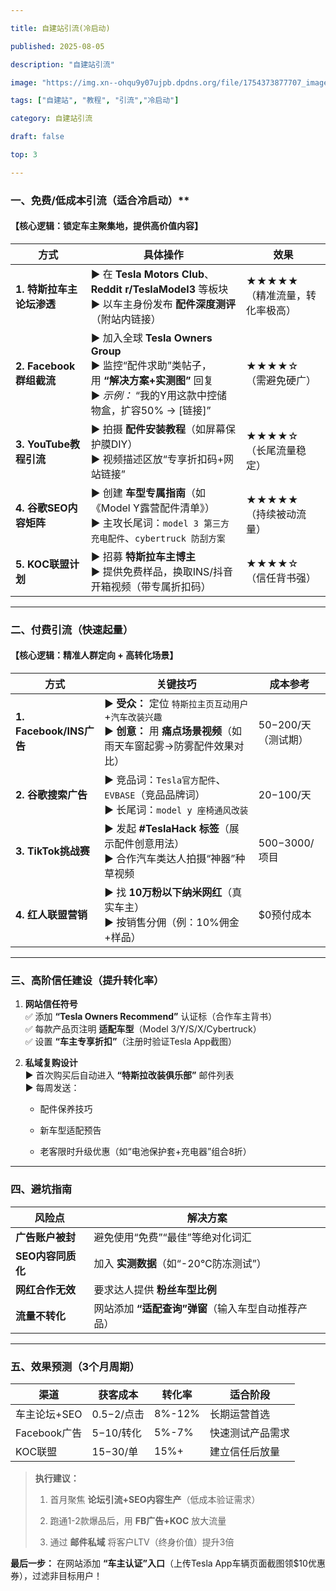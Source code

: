 ```yaml
---

title: 自建站引流(冷启动)

published: 2025-08-05

description: "自建站引流"

image: "https://img.xn--ohqu9y07ujpb.dpdns.org/file/1754373877707_image.png"

tags: ["自建站", "教程", "引流","冷启动"]

category: 自建站引流

draft: false

top: 3

---
```


### 一、免费/低成本引流（适合冷启动）**

#### **【核心逻辑：锁定车主聚集地，提供高价值内容】**

| **方式**              | **具体操作**                                                                                                 | **效果**                |
| ------------------- | -------------------------------------------------------------------------------------------------------- | --------------------- |
| **1. 特斯拉车主论坛渗透**    | ▶ 在 **Tesla Motors Club**、**Reddit r/TeslaModel3** 等板块<br>▶ 以车主身份发布 **配件深度测评**（附站内链接）                    | ★★★★★<br>（精准流量，转化率极高） |
| **2. Facebook群组截流** | ▶ 加入全球 **Tesla Owners Group**<br>▶ 监控“配件求助”类帖子，用 **“解决方案+实测图”** 回复<br>▶ *示例：* “我的Y用这款中控储物盒，扩容50% → [链接]” | ★★★★☆<br>（需避免硬广）      |
| **3. YouTube教程引流**  | ▶ 拍摄 **配件安装教程**（如屏幕保护膜DIY）<br>▶ 视频描述区放“专享折扣码+网站链接”                                                       | ★★★★☆<br>（长尾流量稳定）     |
| **4. 谷歌SEO内容矩阵**    | ▶ 创建 **车型专属指南**（如《Model Y露营配件清单》）<br>▶ 主攻长尾词：`model 3 第三方充电配件`、`cybertruck 防刮方案`                         | ★★★★★<br>（持续被动流量）     |
| **5. KOC联盟计划**      | ▶ 招募 **特斯拉车主博主**<br>▶ 提供免费样品，换取INS/抖音开箱视频（带专属折扣码）                                                        | ★★★★☆<br>（信任背书强）      |

---

### **二、付费引流（快速起量）**

#### **【核心逻辑：精准人群定向 + 高转化场景】**

| **方式**                | **关键技巧**                                                                      | **成本参考**            |
| --------------------- | ----------------------------------------------------------------------------- | ------------------- |
| **1. Facebook/INS广告** | ▶ **受众：** 定位 `特斯拉主页互动用户`+`汽车改装兴趣`<br>▶ **创意：** 用 **痛点场景视频**（如雨天车窗起雾→防雾配件效果对比） | $50-$200/天<br>（测试期） |
| **2. 谷歌搜索广告**         | ▶ 竞品词：`Tesla官方配件`、`EVBASE`（竞品品牌词）<br>▶ 长尾词：`model y 座椅通风改装`                   | $20-$100/天          |
| **3. TikTok挑战赛**      | ▶ 发起 **#TeslaHack 标签**（展示配件创意用法）<br>▶ 合作汽车类达人拍摄“神器”种草视频                       | $500-$3000/项目       |
| **4. 红人联盟营销**         | ▶ 找 **10万粉以下纳米网红**（真实车主）<br>▶ 按销售分佣（例：10%佣金+样品）                               | $0预付成本              |

---

### **三、高阶信任建设（提升转化率）**

1. **网站信任符号**  
   ✅ 添加 **“Tesla Owners Recommend”** 认证标（合作车主背书）  
   ✅ 每款产品页注明 **适配车型**（Model 3/Y/S/X/Cybertruck）  
   ✅ 设置 **“车主专享折扣”**（注册时验证Tesla App截图）

2. **私域复购设计**  
   ▶ 首次购买后自动进入 **“特斯拉改装俱乐部”** 邮件列表  
   ▶ 每周发送：
   
   - 配件保养技巧
   
   - 新车型适配预告
   
   - 老客限时升级优惠（如“电池保护套+充电器”组合8折）

---

### **四、避坑指南**

| **风险点**      | **解决方案**                      |
| ------------ | ----------------------------- |
| **广告账户被封**   | 避免使用“免费”“最佳”等绝对化词汇            |
| **SEO内容同质化** | 加入 **实测数据**（如“-20℃防冻测试”）      |
| **网红合作无效**   | 要求达人提供 **粉丝车型比例**             |
| **流量不转化**    | 网站添加 **“适配查询”弹窗**（输入车型自动推荐产品） |

---

### **五、效果预测（3个月周期）**

| **渠道**     | **获客成本**   | **转化率** | **适合阶段** |
| ---------- | ---------- | ------- | -------- |
| 车主论坛+SEO   | $0.5-$2/点击 | 8%-12%  | 长期运营首选   |
| Facebook广告 | $5-$10/转化  | 5%-7%   | 快速测试产品需求 |
| KOC联盟      | $15-$30/单  | 15%+    | 建立信任后放量  |

> **执行建议：**
> 
> 1. 首月聚焦 **论坛引流+SEO内容生产**（低成本验证需求）
> 
> 2. 跑通1-2款爆品后，用 **FB广告+KOC** 放大流量
> 
> 3. 通过 **邮件私域** 将客户LTV（终身价值）提升3倍

**最后一步：** 在网站添加 **“车主认证”入口**（上传Tesla App车辆页面截图领$10优惠券），过滤非目标用户！
